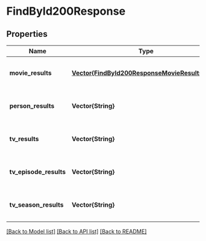# FindById200Response


## Properties
Name | Type | Description | Notes
------------ | ------------- | ------------- | -------------
**movie_results** | [**Vector{FindById200ResponseMovieResultsInner}**](FindById200ResponseMovieResultsInner.md) |  | [optional] [default to nothing]
**person_results** | **Vector{String}** |  | [optional] [default to nothing]
**tv_results** | **Vector{String}** |  | [optional] [default to nothing]
**tv_episode_results** | **Vector{String}** |  | [optional] [default to nothing]
**tv_season_results** | **Vector{String}** |  | [optional] [default to nothing]


[[Back to Model list]](../README.md#models) [[Back to API list]](../README.md#api-endpoints) [[Back to README]](../README.md)


